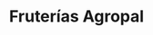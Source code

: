 ---
title: "Fruterías Agropal"
url: /valladolid/fruterias-agropal-calle-de-juan-de-juni/
shop: frutería
---
